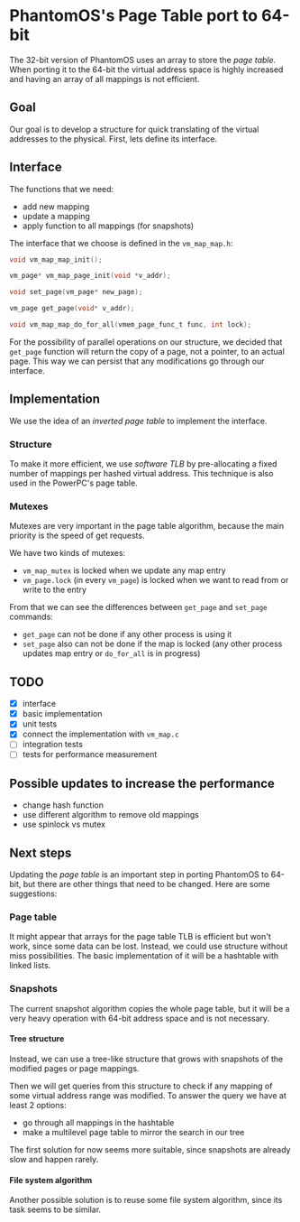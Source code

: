 # PhantomOS's Page Table port to 64-bit

The 32-bit version of PhantomOS uses an array to store the *page table*. When porting it to the 64-bit the virtual address space is highly increased and having an array of all mappings is not efficient.

## Goal

Our goal is to develop a structure for quick translating of the virtual addresses to the physical. First, lets define its interface.

## Interface

The functions that we need:

* add new mapping
* update a mapping
* apply function to all mappings (for snapshots)

The interface that we choose is defined in the ```vm_map_map.h```:

```C
void vm_map_map_init();

vm_page* vm_map_page_init(void *v_addr);

void set_page(vm_page* new_page);

vm_page get_page(void* v_addr);

void vm_map_map_do_for_all(vmem_page_func_t func, int lock);
```

For the possibility of parallel operations on our structure, we decided that `get_page` function will return the copy of a page, not a pointer, to an actual page. This way we can persist that any modifications go through our interface.

## Implementation

We use the idea of an *inverted page table* to implement the interface.

### Structure

To make it more efficient, we use *software TLB* by pre-allocating a fixed number of mappings per hashed virtual address. This technique is also used in the PowerPC's page table.

### Mutexes

Mutexes are very important in the page table algorithm, because the main priority is the speed of get requests.

We have two kinds of mutexes:

* `vm_map_mutex` is locked when we update any map entry
* `vm_page.lock` (in every `vm_page`) is locked when we want to read from or write to the entry

From that we can see the differences between `get_page` and `set_page` commands:

* `get_page` can not be done if any other process is using it
* `set_page` also can not be done if the map is locked (any other process updates map entry or `do_for_all` is in progress)

<!-- maybe `set_page` should not lock the map, but only check if it is locked-->
<!-- but `do_for_all` can do function without locking the pages -->

## TODO

* [x] interface
* [x] basic implementation
* [x] unit tests
* [x] connect the implementation with ```vm_map.c```
* [ ] integration tests
* [ ] tests for performance measurement

## Possible updates to increase the performance

* change hash function
* use different algorithm to remove old mappings
* use spinlock vs mutex

## Next steps

Updating the *page table* is an important step in porting PhantomOS to 64-bit, but there are other things that need to be changed. Here are some suggestions:

### Page table

It might appear that arrays for the page table TLB is efficient but won't work, since some data can be lost. Instead, we could use structure without miss possibilities. The basic implementation of it will be a hashtable with linked lists.

### Snapshots

The current snapshot algorithm copies the whole page table, but it will be a very heavy operation with 64-bit address space and is not necessary.

#### Tree structure

Instead, we can use a tree-like structure that grows with snapshots of the modified pages or page mappings.

Then we will get queries from this structure to check if any mapping of some virtual address range was modified. To answer the query we have at least 2 options:

* go through all mappings in the hashtable
* make a multilevel page table to mirror the search in our tree

The first solution for now seems more suitable, since snapshots are already slow and happen rarely.

#### File system algorithm

Another possible solution is to reuse some file system algorithm, since its task seems to be similar.

